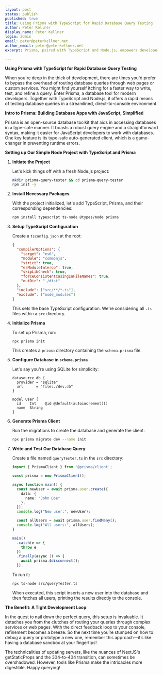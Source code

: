 ```yaml
---
layout: post
status: publish
published: true
title: Using Prisma with TypeScript for Rapid Database Query Testing
author: Peter Kellner
display_name: Peter Kellner
login: admin
email: peter@peterkellner.net
author_email: peter@peterkellner.net
excerpt: Prisma, paired with TypeScript and Node.js, empowers developers with a swift, direct-to-console query testing environment. This streamlined approach facilitates quick prototyping and refinement, eliminating the need for complex service or web page integration. It's a modern developer's toolkit for effortless database interactions, offering a rapid feedback loop for the perfect query. Dive in and simplify your database journey!

---
```


**Using Prisma with TypeScript for Rapid Database Query Testing**

When you're deep in the thick of development, there are times you'd prefer to bypass the overhead of routing database queries through web pages or custom services. You might find yourself itching for a faster way to write, test, and refine a query. Enter Prisma, a database tool for modern developers. Together with TypeScript and Node.js, it offers a rapid means of testing database queries in a streamlined, direct-to-console environment.

**Intro to Prisma: Building Database Apps with JavaScript, Simplified**

Prisma is an open-source database toolkit that aids in accessing databases in a type-safe manner. It boasts a robust query engine and a straightforward syntax, making it easier for JavaScript developers to work with databases. One key feature is its type-safe auto-generated client, which is a game-changer in preventing runtime errors.

**Setting up Our Simple Node Project with TypeScript and Prisma**

1. **Initiate the Project**

   Let's kick things off with a fresh Node.js project:

    ```bash
    mkdir prisma-query-tester && cd prisma-query-tester
    npm init -y
    ```

2. **Install Necessary Packages**

   With the project initialized, let's add TypeScript, Prisma, and their corresponding dependencies:

    ```bash
    npm install typescript ts-node @types/node prisma
    ```

3. **Setup TypeScript Configuration**

   Create a `tsconfig.json` at the root:

    ```json
    {
      "compilerOptions": {
        "target": "es6",
        "module": "commonjs",
        "strict": true,
        "esModuleInterop": true,
        "skipLibCheck": true,
        "forceConsistentCasingInFileNames": true,
        "outDir": "./dist"
      },
      "include": ["src/**/*.ts"],
      "exclude": ["node_modules"]
    }
    ```

   This sets the base TypeScript configuration. We're considering all `.ts` files within a `src` directory.

4. **Initialize Prisma**

   To set up Prisma, run:

    ```bash
    npx prisma init
    ```

   This creates a `prisma` directory containing the `schema.prisma` file.

5. **Configure Database in `schema.prisma`**

   Let's say you're using SQLite for simplicity:

    ```prisma
    datasource db {
      provider = "sqlite"
      url      = "file:./dev.db"
    }
    
    model User {
      id    Int    @id @default(autoincrement())
      name  String
    }
    ```

6. **Generate Prisma Client**

   Run the migrations to create the database and generate the client:

    ```bash
    npx prisma migrate dev --name init
    ```

7. **Write and Test Our Database Query**

   Create a file named `queryTester.ts` in the `src` directory:

    ```typescript
    import { PrismaClient } from '@prisma/client';
    
    const prisma = new PrismaClient();
    
    async function main() {
      const newUser = await prisma.user.create({
        data: {
          name: "John Doe"
        },
      });
      console.log("New user:", newUser);
    
      const allUsers = await prisma.user.findMany();
      console.log("All users:", allUsers);
    }
    
    main()
      .catch(e => {
        throw e
      })
      .finally(async () => {
        await prisma.$disconnect();
      });
    ```

   To run it:

    ```bash
    npx ts-node src/queryTester.ts
    ```

   When executed, this script inserts a new user into the database and then fetches all users, printing the results directly to the console.


**The Benefit: A Tight Development Loop**

In the quest to nail down the perfect query, this setup is invaluable. It detaches you from the clutches of routing your queries through complex services or web pages. With the direct feedback loop to your console, refinement becomes a breeze. So the next time you’re stumped on how to debug a query or prototype a new one, remember this approach—it’s like having a database sandbox at your fingertips!

The technicalities of updating servers, like the nuances of NextJS's getStaticProps and the 304-to-404 transition, can sometimes be overshadowed. However, tools like Prisma make the intricacies more digestible. Happy querying!